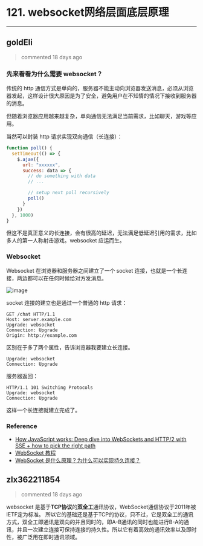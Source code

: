
 # 121. websocket网络层面底层原理 
  
 ***
## goldEli 
 > commented 18 days ago 

### 先来看看为什么需要 websocket？

传统的 http 通信方式是单向的，服务器不能主动向浏览器发送消息，必须从浏览器发起，这样设计很大原因是为了安全，避免用户在不知情的情况下接收到服务器的消息。

但随着浏览器应用越来越复杂，单向通信无法满足当前需求，比如聊天，游戏等应用。

当然可以封装 http 请求实现双向通信（长连接）：


```javascript
function poll() {
  setTimeout(() => {
    $.ajax({
      url: "xxxxxx",
      success: data => {
        // do something with data
        // ...

        // setup next poll recursively
        poll()
      }
    })
  }, 1000)
}

```

但这不是真正意义的长连接，会有很高的延迟，无法满足低延迟引用的需求，比如多人的第一人称射击游戏。websocket 应运而生。

### Websocket

Websocket 在浏览器和服务器之间建立了一个 socket 连接，也就是一个长连接，两边都可以在任何时候给对方发消息。

![image](https://user-images.githubusercontent.com/18217162/74599840-81845680-50c3-11ea-9582-f9cdb5ad1557.png)

socket 连接的建立也是通过一个普通的 http 请求：


```
GET /chat HTTP/1.1
Host: server.example.com
Upgrade: websocket
Connection: Upgrade
Origin: http://example.com

```
区别在于多了两个属性，告诉浏览器我要建立长连接。


```
Upgrade: websocket
Connection: Upgrade

```

服务器返回：


```
HTTP/1.1 101 Switching Protocols
Upgrade: websocket
Connection: Upgrade

```

这样一个长连接就建立完成了。

### Reference

- [How JavaScript works: Deep dive into WebSockets and HTTP/2 with SSE + how to pick the right path](https://blog.sessionstack.com/how-javascript-works-deep-dive-into-websockets-and-http-2-with-sse-how-to-pick-the-right-path-584e6b8e3bf7)
- [WebSocket 教程](https://www.ruanyifeng.com/blog/2017/05/websocket.html)
- [WebSocket 是什么原理？为什么可以实现持久连接？](https://www.zhihu.com/question/20215561)


## zlx362211854 
 > commented 18 days ago 

websocket 是基于**TCP协议**的**双全工**通讯协议，WebSocket通信协议于2011年被IETF定为标准。
所以它的基础还是基于TCP的协议，只不过，它是双全工的通讯方式，双全工即通讯是双向的并且同时的，即A-B通讯的同时也能进行B-A的通讯，并且一次建立连接可保持连接的持久性。所以它有着高效的通讯效率以及即时性，被广泛用在即时通讯领域。